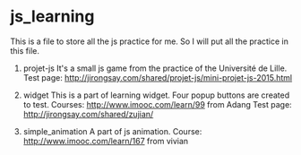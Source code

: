 # js_learning
This is a file to store all the js practice for me. So I will put all the practice in this file.

1. projet-js 
It's a small js game from the practice of the Université de Lille.
Test page: http://jirongsay.com/shared/projet-js/mini-projet-js-2015.html

2. widget
This is a part of learning widget. Four popup buttons are created to test.
Courses: http://www.imooc.com/learn/99 from Adang
Test page: http://jirongsay.com/shared/zujian/

3. simple_animation
A part of js animation.
Course: http://www.imooc.com/learn/167 from vivian

